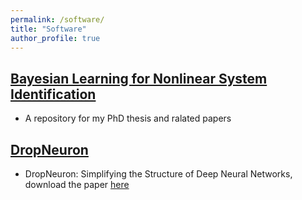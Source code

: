 ```yaml
---
permalink: /software/
title: "Software"
author_profile: true
---
```


## [Bayesian Learning for Nonlinear System Identification](https://github.com/panweihit/BSID)
* A repository for my PhD thesis and ralated papers 

## [DropNeuron](https://github.com/panweihit/DropNeuron)
* DropNeuron: Simplifying the Structure of Deep Neural Networks, download the paper [here](https://arxiv.org/abs/1606.07326)

 
